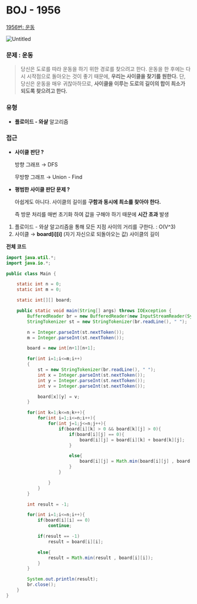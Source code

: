 # BOJ - 1956

[1956번: 운동](https://www.acmicpc.net/problem/1956)

![Untitled](https://user-images.githubusercontent.com/84346055/267985007-43d2b57d-b9ee-4c18-989a-7dc35b6be252.png)

### 문제 : 운동

> 당신은 도로를 따라 운동을 하기 위한 경로를 찾으려고 한다. 운동을 한 후에는 다시 시작점으로 돌아오는 것이 좋기 때문에, **우리는 사이클을 찾기를 원한다.** 단, 당신은 운동을 매우 귀찮아하므로, **사이클을 이루는 도로의 길이의 합이 최소가 되도록 찾으려고 한다.**
>

### 유형

- **플로이드 - 와샬** 알고리즘

### 접근

- **사이클 판단 ?**

  방향 그래프 → DFS

  무방향 그래프 → Union - Find

- **평범한 사이클 판단 문제 ?**

  아쉽게도 아니다. 사이클의 길이를 **구함과 동시에 최소를 찾아야 한다.**

  즉 방문 처리를 매번 초기화 하여 값을 구해야 하기 때문에 **시간 초과** 발생

1. 플로이드 - 와샬 알고리즘을 통해 모든 지점 사이의 거리를 구한다. : O(V^3)
2. 사이클 → **board[i][i]** (자기 자신으로 되돌아오는 값) 사이클의 길이

**전체 코드**

```java
import java.util.*;
import java.io.*;

public class Main {

    static int n = 0;
    static int m = 0;

    static int[][] board;

    public static void main(String[] args) throws IOException {
        BufferedReader br = new BufferedReader(new InputStreamReader(System.in));
        StringTokenizer st = new StringTokenizer(br.readLine(), " ");

        n = Integer.parseInt(st.nextToken());
        m = Integer.parseInt(st.nextToken());

        board = new int[n+1][n+1];

        for(int i=1;i<=m;i++)
        {
            st = new StringTokenizer(br.readLine(), " ");
            int x = Integer.parseInt(st.nextToken());
            int y = Integer.parseInt(st.nextToken());
            int v = Integer.parseInt(st.nextToken());

            board[x][y] = v;
        }

        for(int k=1;k<=n;k++){
            for(int i=1;i<=n;i++){
                for(int j=1;j<=n;j++){
                    if(board[i][k] > 0 && board[k][j] > 0){
                        if(board[i][j] == 0){
                            board[i][j] = board[i][k] + board[k][j];
                        }

                        else{
                            board[i][j] = Math.min(board[i][j] , board[i][k] + board[k][j]);
                        }
                    }

                }
            }
        }

        int result = -1;

        for(int i=1;i<=n;i++){
            if(board[i][i] == 0)
                continue;

            if(result == -1)
                result = board[i][i];

            else{
                result = Math.min(result , board[i][i]);
            }
        }

        System.out.println(result);
        br.close();
    }
}
```
